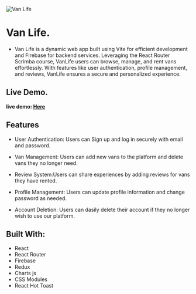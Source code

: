 ![Van Life](https://github.com/Hudamabkhoot/Van-life/assets/100641349/40536ef1-f8e0-401d-a741-acb2c8428f0b)

#  Van Life.

- Van Life is a dynamic web app built using Vite for efficient development and Firebase for backend services. Leveraging the React Router Scrimba course, VanLife users can browse, manage, and rent vans effortlessly. With features like user authentication, profile management, and reviews, VanLife ensures a secure and personalized experience.

## Live Demo.

**live demo: [Here](van-life-adventures.netlify.app)**

## Features


- User Authentication: Users can Sign up and log in securely with email and password.

- Van Management: Users can add new vans to the platform and delete vans they no longer need.

- Review System:Users can share experiences by adding reviews for vans they have rented.

- Profile Management: Users can update profile information and change password as needed.

- Account Deletion:  Users can dasily delete their account if they no longer wish to use our platform.


## Built With:

- React
- React Router
- Firebase
- Redux
- Charts js
- CSS Modules
- React Hot Toast